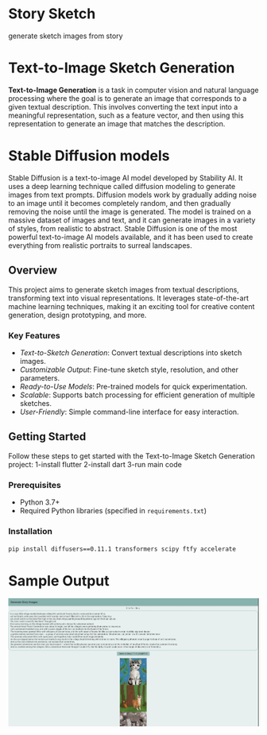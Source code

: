 # Story Sketch
generate sketch images from story 
# Text-to-Image Sketch Generation
**Text-to-Image Generation** is a task in computer vision and natural language processing where the goal is to generate an image that corresponds to a given textual description. This involves converting the text input into a meaningful representation, such as a feature vector, and then using this representation to generate an image that matches the description.
# Stable Diffusion models
Stable Diffusion is a text-to-image AI model developed by Stability AI. It uses a deep learning technique called diffusion modeling to generate images from text prompts. Diffusion models work by gradually adding noise to an image until it becomes completely random, and then gradually removing the noise until the image is generated. The model is trained on a massive dataset of images and text, and it can generate images in a variety of styles, from realistic to abstract. Stable Diffusion is one of the most powerful text-to-image AI models available, and it has been used to create everything from realistic portraits to surreal landscapes.
## Overview

This project aims to generate sketch images from textual descriptions, transforming text into visual representations. It leverages state-of-the-art machine learning techniques, making it an exciting tool for creative content generation, design prototyping, and more.
### Key Features

- *Text-to-Sketch Generation*: Convert textual descriptions into sketch images.
- *Customizable Output*: Fine-tune sketch style, resolution, and other parameters.
- *Ready-to-Use Models*: Pre-trained models for quick experimentation.
- *Scalable*: Supports batch processing for efficient generation of multiple sketches.
- *User-Friendly*: Simple command-line interface for easy interaction.
## Getting Started
Follow these steps to get started with the Text-to-Image Sketch Generation project:
1-install flutter 
2-install dart
3-run main code
### Prerequisites
- Python 3.7+
- Required Python libraries (specified in `requirements.txt`)
### Installation
`pip install diffusers==0.11.1 transformers scipy ftfy accelerate`
# Sample Output
!["error on load image"](https://github.com/Hussien12Mostafa/FrontEndNNStory/blob/main/Sample%20Output/Screenshot%202023-09-16%20155129.jpeg)
